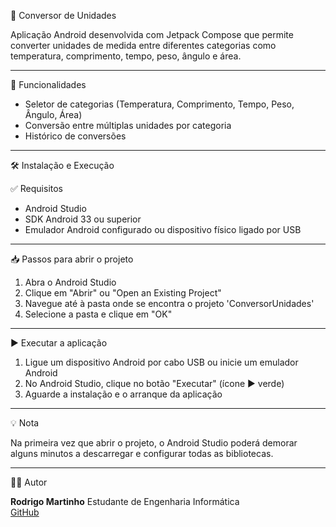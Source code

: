 📏 Conversor de Unidades

Aplicação Android desenvolvida com Jetpack Compose que permite converter unidades de medida entre diferentes categorias como temperatura, comprimento, tempo, peso, ângulo e área. 

---

🧩 Funcionalidades

- Seletor de categorias (Temperatura, Comprimento, Tempo, Peso, Ângulo, Área)
- Conversão entre múltiplas unidades por categoria
- Histórico de conversões

---

🛠️ Instalação e Execução

  ✅ Requisitos

  - Android Studio 
  - SDK Android 33 ou superior
  - Emulador Android configurado ou dispositivo físico ligado por USB

---

  📥 Passos para abrir o projeto

  1. Abra o Android Studio
  2. Clique em "Abrir" ou "Open an Existing Project"
  3. Navegue até à pasta onde se encontra o projeto 'ConversorUnidades'
  4. Selecione a pasta e clique em "OK"

---

  ▶️ Executar a aplicação

  1. Ligue um dispositivo Android por cabo USB ou inicie um emulador Android
  2. No Android Studio, clique no botão "Executar" (ícone ▶️ verde)
  3. Aguarde a instalação e o arranque da aplicação

---

  💡 Nota

Na primeira vez que abrir o projeto, o Android Studio poderá demorar alguns minutos a descarregar e configurar todas as bibliotecas. 

---

👨‍💻 Autor

**Rodrigo Martinho** 
Estudante de Engenharia Informática  
[GitHub](https://github.com/RodrigoMartinhoo)
